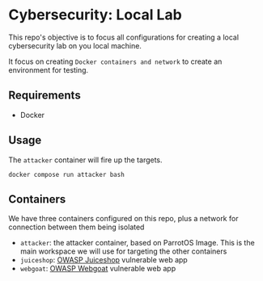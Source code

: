 # Cybersecurity: Local Lab
This repo's objective is to focus all configurations for creating a local cybersecurity lab on you local machine.

It focus on creating `Docker containers and network` to create an environment for testing.

## Requirements
- Docker

## Usage
The `attacker` container will fire up the targets. 
```
docker compose run attacker bash
```

## Containers

We have three containers configured on this repo, plus a network for connection between them being isolated

- `attacker`: the attacker container, based on ParrotOS Image. This is the main workspace we will use for targeting the other containers
- `juiceshop`: [OWASP Juiceshop](https://owasp.org/www-project-juice-shop) vulnerable web app
- `webgoat`: [OWASP Webgoat](https://owasp.org/www-project-webgoat) vulnerable web app 
